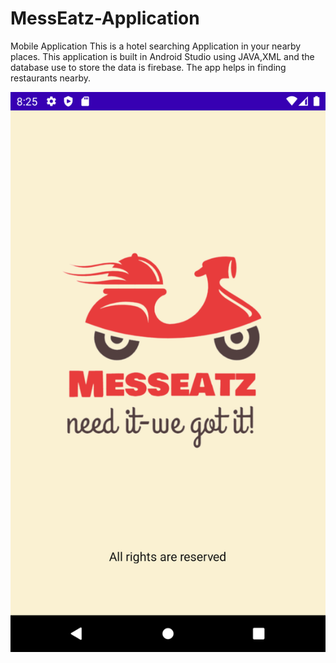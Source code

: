 # MessEatz-Application
Mobile Application
This is a hotel searching Application in your nearby places.
This application is built in Android Studio using JAVA,XML and the database use to store the data is firebase.
The app helps in finding restaurants nearby.
<div align="center">
<img src="https://github.com/thushar28/MessEatz-Application/blob/main/SS/Splashscreen.png" alt="Image" width="900"px/>
</div>                                                                                                                 
